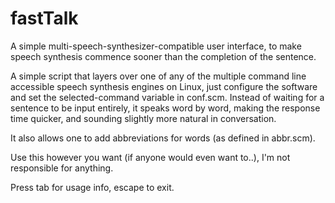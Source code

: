 # fastTalk
A simple multi-speech-synthesizer-compatible user interface, to make speech synthesis commence sooner than 
the completion of the sentence.

A simple script that layers over one of any of the multiple command line accessible speech synthesis engines on Linux, 
just configure the software and set the selected-command variable in conf.scm.
Instead of waiting for a sentence to be input entirely, it speaks word by word, making the response time quicker, 
and sounding slightly more natural in conversation.

It also allows one to add abbreviations for words (as defined in abbr.scm).

Use this however you want (if anyone would even want to..), I'm not responsible for anything.

Press tab for usage info, escape to exit.
